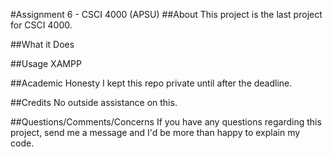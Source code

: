 #Assignment 6 - CSCI 4000 (APSU)
##About
This project is the last project for CSCI 4000.

##What it Does

##Usage
XAMPP

##Academic Honesty
I kept this repo private until after the deadline.

##Credits
No outside assistance on this.

##Questions/Comments/Concerns
If you have any questions regarding this project, send me a message and I'd be more than happy to explain my code.


